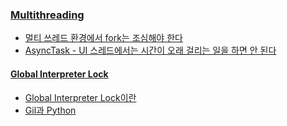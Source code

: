 ### [Multithreading](http://blog.seulgi.kim/search/label/multithreading)
* [멀티 쓰레드 환경에서 fork는 조심해야 한다](http://blog.seulgi.kim/2016/03/fork-in-multithread.html)
* [AsyncTask - UI 스레드에서는 시간이 오래 걸리는 일을 하면 안 된다](http://blog.seulgi.kim/2016/03/android-asynctask.html)

#### [Global Interpreter Lock](http://blog.seulgi.kim/search/label/GIL)
* [Global Interpreter Lock이란](http://blog.seulgi.kim/2015/01/global-interpreter-lock.html)
* [Gil과 Python](http://blog.seulgi.kim/2015/07/gil-python.html)
